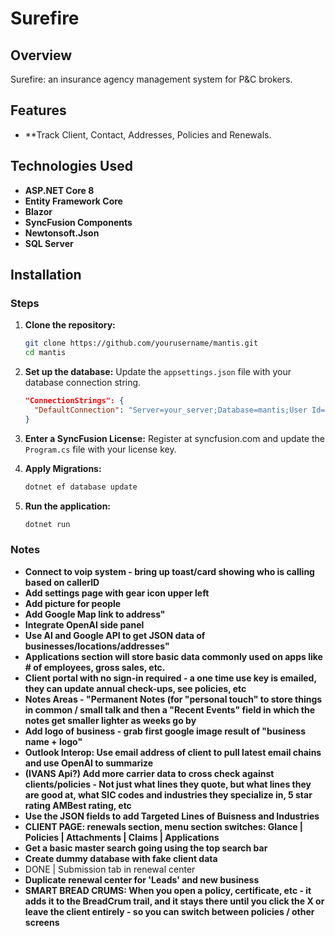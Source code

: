 # Surefire

## Overview

Surefire: an insurance agency management system for P&C brokers.

## Features

- **Track Client, Contact, Addresses, Policies and Renewals.

## Technologies Used

- **ASP.NET Core 8**
- **Entity Framework Core**
- **Blazor**
- **SyncFusion Components**
- **Newtonsoft.Json**
- **SQL Server**

 
## Installation


### Steps

1. **Clone the repository:**
    ```bash
    git clone https://github.com/yourusername/mantis.git
    cd mantis
    ```

2. **Set up the database:**
    Update the `appsettings.json` file with your database connection string.
    ```json
    "ConnectionStrings": {
      "DefaultConnection": "Server=your_server;Database=mantis;User Id=your_user;Password=your_password;"
    }
    ```

2. **Enter a SyncFusion License:**
    Register at syncfusion.com and update the `Program.cs` file with your license key.


3. **Apply Migrations:**
    ```bash
    dotnet ef database update
    ```

4. **Run the application:**
    ```bash
    dotnet run
    ```

### Notes

- **Connect to voip system - bring up toast/card showing who is calling based on callerID**
- **Add settings page with gear icon upper left**
- **Add picture for people**
- **Add Google Map link to address"**
- **Integrate OpenAI side panel**
- **Use AI and Google API to get JSON data of businesses/locations/addresses"**
- **Applications section will store basic data commonly used on apps like # of employees, gross sales, etc.**
- **Client portal with no sign-in required - a one time use key is emailed, they can update annual check-ups, see policies, etc**
- **Notes Areas - "Permanent Notes (for "personal touch" to store things in common / small talk and then a "Recent Events" field in which the notes get smaller lighter as weeks go by**
- **Add logo of business - grab first google image result of "business name + logo"**
- **Outlook Interop: Use email address of client to pull latest email chains and use OpenAI to summarize**
- **(IVANS Api?) Add more carrier data to cross check against clients/policies - Not just what lines they quote, but what lines they are good at, what SIC codes and industries they specialize in, 5 star rating AMBest rating, etc**
- **Use the JSON fields to add Targeted Lines of Buisness and Industries**
- **CLIENT PAGE: renewals section, menu section switches: Glance | Policies | Attachments | Claims | Applications**
- **Get a basic master search going using the top search bar**
- **Create dummy database with fake client data**
- DONE | Submission tab in renewal center
- **Duplicate renewal center for 'Leads' and new business**
- **SMART BREAD CRUMS: When you open a policy, certificate, etc - it adds it to the BreadCrum trail, and it stays there until you click the X or leave the client entirely - so you can switch between policies / other screens**
